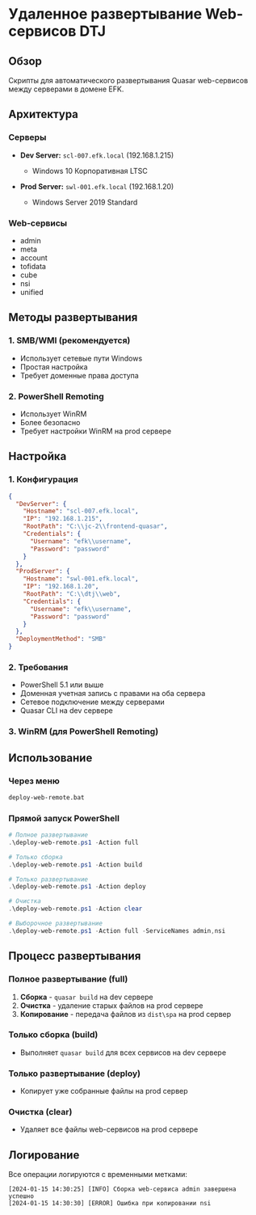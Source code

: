 # Удаленное развертывание Web-сервисов DTJ

## Обзор

Скрипты для автоматического развертывания Quasar web-сервисов между серверами в домене EFK.

## Архитектура

### Серверы
- **Dev Server:** `scl-007.efk.local` (192.168.1.215)
  - Windows 10 Корпоративная LTSC

- **Prod Server:** `swl-001.efk.local` (192.168.1.20)
  - Windows Server 2019 Standard

### Web-сервисы
- admin
- meta
- account
- tofidata
- cube
- nsi
- unified

## Методы развертывания

### 1. SMB/WMI (рекомендуется)
- Использует сетевые пути Windows
- Простая настройка
- Требует доменные права доступа

### 2. PowerShell Remoting
- Использует WinRM
- Более безопасно
- Требует настройки WinRM на prod сервере

## Настройка

### 1. Конфигурация
```json
{
  "DevServer": {
    "Hostname": "scl-007.efk.local",
    "IP": "192.168.1.215",
    "RootPath": "C:\\jc-2\\frontend-quasar",
    "Credentials": {
      "Username": "efk\\username",
      "Password": "password"
    }
  },
  "ProdServer": {
    "Hostname": "swl-001.efk.local",
    "IP": "192.168.1.20",
    "RootPath": "C:\\dtj\\web",
    "Credentials": {
      "Username": "efk\\username", 
      "Password": "password"
    }
  },
  "DeploymentMethod": "SMB"
}
```

### 2. Требования
- PowerShell 5.1 или выше
- Доменная учетная запись с правами на оба сервера
- Сетевое подключение между серверами
- Quasar CLI на dev сервере

### 3. WinRM (для PowerShell Remoting)

## Использование

### Через меню
```bash
deploy-web-remote.bat
```

### Прямой запуск PowerShell
```powershell
# Полное развертывание
.\deploy-web-remote.ps1 -Action full

# Только сборка
.\deploy-web-remote.ps1 -Action build

# Только развертывание
.\deploy-web-remote.ps1 -Action deploy

# Очистка
.\deploy-web-remote.ps1 -Action clear

# Выборочное развертывание
.\deploy-web-remote.ps1 -Action full -ServiceNames admin,nsi
```

## Процесс развертывания

### Полное развертывание (full)
1. **Сборка** - `quasar build` на dev сервере
2. **Очистка** - удаление старых файлов на prod сервере
3. **Копирование** - передача файлов из `dist\spa` на prod сервер

### Только сборка (build)
- Выполняет `quasar build` для всех сервисов на dev сервере

### Только развертывание (deploy)
- Копирует уже собранные файлы на prod сервер

### Очистка (clear)
- Удаляет все файлы web-сервисов на prod сервере

## Логирование

Все операции логируются с временными метками:
```
[2024-01-15 14:30:25] [INFO] Сборка web-сервиса admin завершена успешно
[2024-01-15 14:30:30] [ERROR] Ошибка при копировании nsi
```
